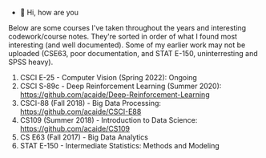 - 👋 Hi, how are you


Below are some courses I've taken throughout the years and interesting codework/course notes. They're sorted in order of what I found most interesting (and well documented). Some of my earlier work may not be uploaded (CSE63, poor documentation, and STAT E-150, uninterresting and SPSS heavy).


1. CSCI E-25 - Computer Vision (Spring 2022): Ongoing
2. CSCI S-89c - Deep Reinforcement Learning (Summer 2020): https://github.com/acaide/Deep-Reinforcement-Learning
3. CSCI-88 (Fall 2018) - Big Data Processing: https://github.com/acaide/CSCI-E88
4. CS109 (Summer 2018) - Introduction to Data Science: https://github.com/acaide/CS109
5. CS E63 (Fall 2017) - Big Data Analytics
6. STAT E-150 - Intermediate Statistics: Methods and Modeling

<!---
✨ Thank you for visiting!
--->
